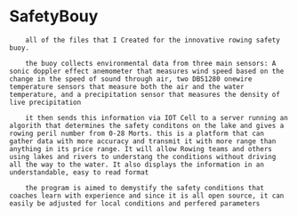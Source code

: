 # SafetyBouy

        all of the files that I Created for the innovative rowing safety buoy.

        the buoy collects environmental data from three main sensors: A sonic doppler effect anemometer that measures wind speed based on the change in the speed of sound through air, two DBS1280 onewire temperature sensors that measure both the air and the water temperature, and a precipitation sensor that measures the density of live precipitation 

        it then sends this information via IOT Cell to a server running an algorith that determines the safety conditons on the lake and gives a rowing peril number from 0-28 Morts. this is a platform that can gather data with more accuracy and transmit it with more range than anything in its price range. It will allow Rowing teams and others using lakes and rivers to understang the conditions without driving all the way to the water. It also displays the information in an understandable, easy to read format

        the program is aimed to demystify the safety conditions that coaches learn with experience and since it is all open source, it can easily be adjusted for local conditions and perfered parameters
